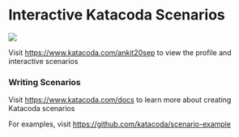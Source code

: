 # Interactive Katacoda Scenarios

[![](http://shields.katacoda.com/katacoda/ankit20sep/count.svg)](https://www.katacoda.com/ankit20sep "Get your profile on Katacoda.com")

Visit https://www.katacoda.com/ankit20sep to view the profile and interactive scenarios

### Writing Scenarios
Visit https://www.katacoda.com/docs to learn more about creating Katacoda scenarios

For examples, visit https://github.com/katacoda/scenario-example
